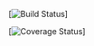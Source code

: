 [![Build Status](https://travis-ci.com/taratran/swe-project.svg?branch=master)]

[![Coverage Status](https://coveralls.io/repos/github/taratran/swe-project.svg?branch=master)]
